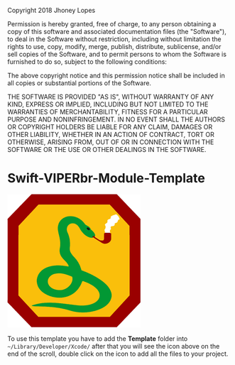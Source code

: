 Copyright 2018 Jhoney Lopes

Permission is hereby granted, free of charge, to any person obtaining a copy of this software and associated documentation files (the "Software"), to deal in the Software without restriction, including without limitation the rights to use, copy, modify, merge, publish, distribute, sublicense, and/or sell copies of the Software, and to permit persons to whom the Software is furnished to do so, subject to the following conditions:

The above copyright notice and this permission notice shall be included in all copies or substantial portions of the Software.

THE SOFTWARE IS PROVIDED "AS IS", WITHOUT WARRANTY OF ANY KIND, EXPRESS OR IMPLIED, INCLUDING BUT NOT LIMITED TO THE WARRANTIES OF MERCHANTABILITY, FITNESS FOR A PARTICULAR PURPOSE AND NONINFRINGEMENT. IN NO EVENT SHALL THE AUTHORS OR COPYRIGHT HOLDERS BE LIABLE FOR ANY CLAIM, DAMAGES OR OTHER LIABILITY, WHETHER IN AN ACTION OF CONTRACT, TORT OR OTHERWISE, ARISING FROM, OUT OF OR IN CONNECTION WITH THE SOFTWARE OR THE USE OR OTHER DEALINGS IN THE SOFTWARE.

# Swift-VIPERbr-Module-Template

![alt text](https://github.com/jhoneylopes/Swift-VIPERbr-Module-Template/blob/master/Templates/File%20Templates/VIPERbr/Module.xctemplate/TemplateIcon@3x.png?raw=true)

To use this template you have to add the **Template** folder into `~/Library/Developer/Xcode/` after that you will see the icon above on the end of the scroll, double click on the icon to add all the files to your project.
